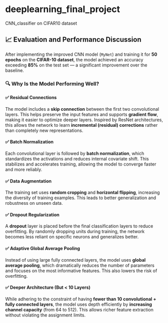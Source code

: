 # deeplearning_final_project
CNN_classifier on CIFAR10 dataset

## 📈 Evaluation and Performance Discussion

After implementing the improved CNN model (`MyNet`) and training it for **50 epochs** on the **CIFAR-10 dataset**, the model achieved an accuracy exceeding **85%** on the test set — a significant improvement over the baseline.

### 🔍 Why Is the Model Performing Well?

#### ✅ Residual Connections
The model includes a **skip connection** between the first two convolutional layers. This helps preserve the input features and supports **gradient flow**, making it easier to optimize deeper layers. Inspired by ResNet architectures, this allows the network to learn **incremental (residual) corrections** rather than completely new representations.

#### ✅ Batch Normalization
Each convolutional layer is followed by **batch normalization**, which standardizes the activations and reduces internal covariate shift. This stabilizes and accelerates training, allowing the model to converge faster and more reliably.

#### ✅ Data Augmentation
The training set uses **random cropping** and **horizontal flipping**, increasing the diversity of training examples. This leads to better generalization and robustness on unseen data.

#### ✅ Dropout Regularization
A **dropout** layer is placed before the final classification layers to reduce overfitting. By randomly dropping units during training, the network becomes less reliant on specific neurons and generalizes better.

#### ✅ Adaptive Global Average Pooling
Instead of using large fully connected layers, the model uses **global average pooling**, which dramatically reduces the number of parameters and focuses on the most informative features. This also lowers the risk of overfitting.

#### ✅ Deeper Architecture (But < 10 Layers)
While adhering to the constraint of having **fewer than 10 convolutional + fully connected layers**, the model uses depth efficiently by **increasing channel capacity** (from 64 to 512). This allows richer feature extraction without violating the assignment limits.

